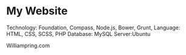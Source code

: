 # My Website

Technology: Foundation, Compass, Node.js, Bower, Grunt,
Language: HTML, CSS, SCSS, PHP
Database: MySQL
Server:Ubuntu

Williampring.com
